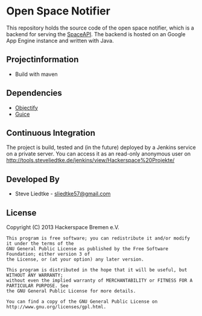 Open Space Notifier
============================

This repository holds the source code of the open space notifier, which is a backend for serving the [SpaceAPI](http://spaceapi.net). The backend is hosted on an Google App Engine instance and written with Java. 


Projectinformation
------------------

- Build with maven

Dependencies
------------

- [Objectify](https://code.google.com/p/objectify-appengine) 
- [Guice](https://code.google.com/p/google-guice)

Continuous Integration
----------------------

The project is build, tested and (in the future) deployed by a Jenkins service on a private server. You can access it as an 
read-only anonymous user on http://tools.steveliedtke.de/jenkins/view/Hackerspace%20Projekte/

Developed By
------------

* Steve Liedtke - <sliedtke57@gmail.com>


License
-------

  Copyright (C) 2013 Hackerspace Bremen e.V.
  
	This program is free software; you can redistribute it and/or modify it under the terms of the 
	GNU General Public License as published by the Free Software Foundation; either version 3 of 
	the License, or (at your option) any later version.
	
	This program is distributed in the hope that it will be useful, but WITHOUT ANY WARRANTY; 
	without even the implied warranty of MERCHANTABILITY or FITNESS FOR A PARTICULAR PURPOSE. See 
	the GNU General Public License for more details.
	
	You can find a copy of the GNU General Public License on http://www.gnu.org/licenses/gpl.html.
